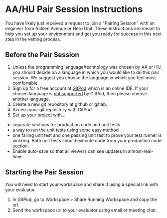 # AA/HU Pair Session Instructions

You have likely just received a request to join a "Pairing Session" with an engineer from Acklen Avenue or Hero Unit. These instructions are meant to help you set up your environment and get you ready for success in this next step in the vetting process.

## Before the Pair Session

1. Unless the programming language/technology was chosen by AA or HU, you should decide on a language in which you would like to do this pair session. We suggest you choose the language in which you feel most comfortable.
2. Sign up for a free account at [GitPod](https://gitpod.io) which is an online IDE. If your chosen language is [not supported](https://www.gitpod.io/docs/languages-and-frameworks/) by GitPod, then please choose another language.
3. Create a new git repository at github or gitlab.
4. Access your git repository with GitPod
5. Set up your project with...
  - separate sections for production code and unit tests.
  - a way to run the unit tests using some easy method
  - one failing unit test and one passing unit test to prove your test runner is working. Both unit tests should execute code from your production code section.
  - Enable auto-save so that all viewers can see updates in almost-real-time.

## Starting the Pair Session

You will need to start your workspace and share it using a special link with your evaluator. 

1. In GitPod, go to Workspace > Share Running Workspace and copy the url.
2. Send the workspace url to your evaluator using email or meeting chat.
